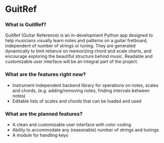 # GuitRef

### What is GuitRef?
GuitRef (Guitar Reference) is an in-development Python app designed to help musicians visually learn notes and patterns on a guitar fretboard, independent of number of strings or tuning. They are generated dynamically to limit reliance on memorizing chord and scale charts, and encourage exploring the beautiful structure behind music. Readable and customizable user interface will be an integral part of the project.

### What are the features right now?
* Instrument independent backend library for operations on notes, scales and chords, (e.g. adding/removing notes, finding intervals between notes)
* Editable lists of scales and chords that can be loaded and used

### What are the planned features?
* A clean and customizable user interface with color coding
* Ability to accommodate any (reasonable) number of strings and tunings
* A module for handling keys
